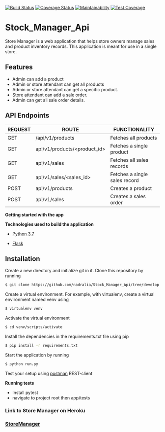 [![Build Status](https://travis-ci.org/nadralia/Stock_Manager_Api.svg?branch=develop)](https://travis-ci.org/nadralia/Stock_Manager_Api)
[![Coverage Status](https://coveralls.io/repos/github/nadralia/Stock_Manager_Api/badge.svg?branch=develop)](https://coveralls.io/github/nadralia/Stock_Manager_Api?branch=develop)
[![Maintainability](https://api.codeclimate.com/v1/badges/4649fec978eb24a0c50e/maintainability)](https://codeclimate.com/github/nadralia/Stock_Manager_Api/maintainability)
[![Test Coverage](https://api.codeclimate.com/v1/badges/4649fec978eb24a0c50e/test_coverage)](https://codeclimate.com/github/nadralia/Stock_Manager_Api/test_coverage)
# Stock_Manager_Api
 Store Manager is a web application that helps store owners manage sales and product inventory records. This application is meant for use in a single store.
## Features 
- Admin can add a product
- Admin or store attendant can get all products
- Admin or store attendant can get a specific product.
- Store attendant can add a sale order.
- Admin can get all sale order details.

## API Endpoints
| REQUEST | ROUTE | FUNCTIONALITY |
| ------- | ----- | ------------- |
| GET | /api/v1/products | Fetches all products|
| GET | api/v1/products/&lt;product_id&gt; | Fetches a single product |
| GET | api/v1/sales | Fetches all sales records |
| GET | api/v1/sales/&lt;sales_id&gt; | Fetches a single sales record |
| POST | api/v1/products | Creates a product |
| POST | api/v1/sales | Creates a sales order |

**Getting started with the app**

**Technologies used to build the application**

* [Python 3.7](https://docs.python.org/3/)

* [Flask](http://flask.pocoo.org/)


## Installation

Create a new directory and initialize git in it. Clone this repository by running
```sh
$ git clone https://github.com/nadralia/Stock_Manager_Api/tree/develop
```
Create a virtual environment. For example, with virtualenv, create a virtual environment named venv using
```sh
$ virtualenv venv
```
Activate the virtual environment
```sh
$ cd venv/scripts/activate
```
Install the dependencies in the requirements.txt file using pip
```sh
$ pip install -r requirements.txt
```

Start the application by running
```sh
$ python run.py
```
Test your setup using [postman](www.getpostman.com) REST-client

**Running tests**
* Install pytest 
* navigate to project root then app/tests

### Link to Store Manager on Heroku
### [StoreManager](https://adralia-store-api.herokuapp.com/)
